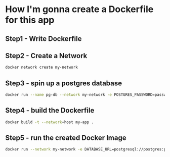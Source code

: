 # How I'm gonna create a Dockerfile for this app

## Step1 - Write Dockerfile

## Step2 - Create a Network

```bash
docker network create my-network
```

## Step3 - spin up a postgres database

```bash
docker run --name pg-db --network my-network -e POSTGRES_PASSWORD=password -d -p 5432:5432 postgres
```

## Step4 - build the Dockerfile

```bash
docker build -t --network=host my-app .
```

## Step5 - run the created Docker Image

```bash
docker run --network my-network -e DATABASE_URL=postgresql://postgres:password@pg-db:5432/postgres -p 4000:4000 my-app
```
